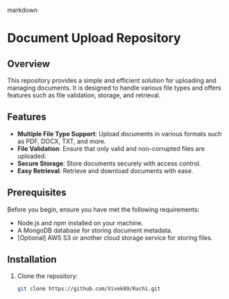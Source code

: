 markdown




# Document Upload Repository

## Overview

This repository provides a simple and efficient solution for uploading and managing documents. It is designed to handle various file types and offers features such as file validation, storage, and retrieval.

## Features

- **Multiple File Type Support**: Upload documents in various formats such as PDF, DOCX, TXT, and more.
- **File Validation**: Ensure that only valid and non-corrupted files are uploaded.
- **Secure Storage**: Store documents securely with access control.
- **Easy Retrieval**: Retrieve and download documents with ease.

## Prerequisites

Before you begin, ensure you have met the following requirements:

- Node.js and npm installed on your machine.
- A MongoDB database for storing document metadata.
- [Optional] AWS S3 or another cloud storage service for storing files.

## Installation

1. Clone the repository:
   ```bash
   git clone https://github.com/Vivek89/Ruchi.git
